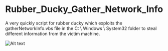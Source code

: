 # Rubber_Ducky_Gather_Network_Info
A very quickly script for rubber ducky which exploits the gatherNetworkInfo.vbs file in the C: \ Windows \ System32 folder to steal different information from the victim machine.

![Alt text](https://github.com/JonnyBanana/Rubber_Ducky_Gather_Network_Info/blob/master/images/PrivacyPolicy.png "Rubber_Ducky_Gather_Network_Info by JonnyBanana")
